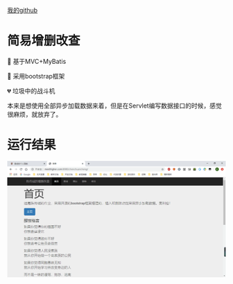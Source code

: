 [我的github](https://github.com/meethigher/simple-website)

# 简易增删改查

:couple_with_heart: 基于MVC+MyBatis

:blue_heart: 采用bootstrap框架

:broken_heart: 垃圾中的战斗机

本来是想使用全部异步加载数据来着，但是在Servlet编写数据接口的时候，感觉很麻烦，就放弃了。

# 运行结果

![](主页.png)